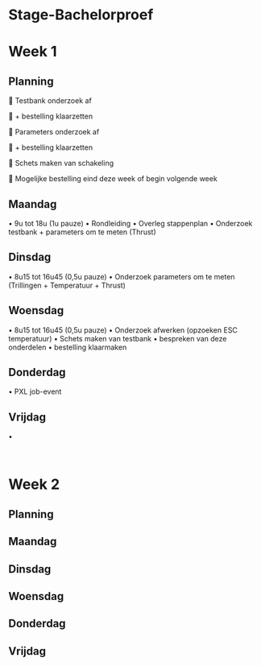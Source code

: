 # Stage-Bachelorproef

# Week 1
## Planning
	Testbank onderzoek af 

	+ bestelling klaarzetten

	Parameters onderzoek af 

	+ bestelling klaarzetten

	Schets maken van schakeling

	Mogelijke bestelling eind deze week of begin volgende week
## Maandag
•	9u tot 18u (1u pauze)
•	Rondleiding
•	Overleg stappenplan
•	Onderzoek testbank + parameters om te meten (Thrust)
## Dinsdag
•	8u15 tot 16u45 (0,5u pauze)
•	Onderzoek parameters om te meten (Trillingen + Temperatuur + Thrust)
## Woensdag
•	8u15 tot 16u45 (0,5u pauze)
•	Onderzoek afwerken (opzoeken ESC temperatuur)
•	Schets maken van testbank
•	bespreken van deze onderdelen
•	bestelling klaarmaken
## Donderdag
•	PXL job-event
## Vrijdag
•	

 
# Week 2
## Planning

## Maandag

## Dinsdag

## Woensdag

## Donderdag

## Vrijdag
